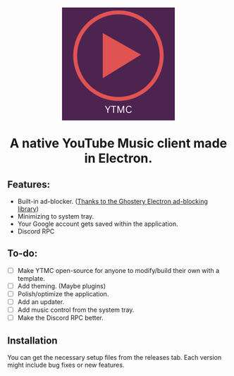 <h1 align="center">
  <a href="https://github.com/notchrisidk/YTMusicClient" target="_blank"><img src="https://raw.githubusercontent.com/notchrisidk/YTMusicClient/main/icon.png?token=GHSAT0AAAAAACUIRON335MNETKGILM4S4GAZUBOEJQ" alt="Icon" width="256"></a>

<p align="center">A native YouTube Music client made in Electron.</p>

## Features:

- Built-in ad-blocker. ([Thanks to the Ghostery Electron ad-blocking library](https://github.com/ghostery/adblocker/blob/master/packages/adblocker-electron/README.md))
- Minimizing to system tray.
- Your Google account gets saved within the application.
- Discord RPC

## To-do:

- [ ] Make YTMC open-source for anyone to modify/build their own with a template.
- [ ] Add theming. (Maybe plugins)
- [ ] Polish/optimize the application.
- [ ] Add an updater.
- [ ] Add music control from the system tray.
- [ ] Make the Discord RPC better.

## Installation

You can get the necessary setup files from the releases tab. Each version might include bug fixes or new features.
